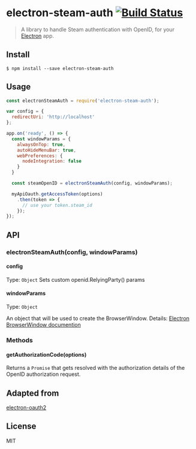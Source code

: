 # electron-steam-auth [![Build Status](https://travis-ci.org/vincent/electron-steam-auth.svg?branch=master)](https://travis-ci.org/vincent/electron-steam-auth)

> A library to handle Steam authentication with OpenID, for your [Electron](http://electron.atom.io) app.


## Install

```
$ npm install --save electron-steam-auth
```


## Usage

```js
const electronSteamAuth = require('electron-steam-auth');

var config = {
  redirectUri: 'http://localhost'
};

app.on('ready', () => {
  const windowParams = {
    alwaysOnTop: true,
    autoHideMenuBar: true,
    webPreferences: {
      nodeIntegration: false
    }
  }

  const steamOpenID = electronSteamAuth(config, windowParams);

  myApiOauth.getAccessToken(options)
    .then(token => {
      // use your token.steam_id
    });
});
```


## API

### electronSteamAuth(config, windowParams)

#### config

Type: `Object`
Sets custom openid.RelyingParty() params

#### windowParams

Type: `Object`

An object that will be used to create the BrowserWindow. Details: [Electron BrowserWindow documention](https://github.com/atom/electron/blob/master/docs/api/browser-window.md)

### Methods

#### getAuthorizationCode(options)

Returns a ```Promise``` that gets resolved with the authorization details of the OpenID authorization request.

## Adapted from

[electron-oauth2](https://github.com/mawie81/electron-oauth2)

## License

MIT
